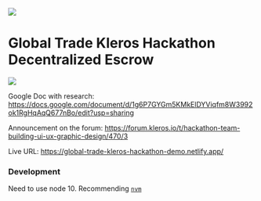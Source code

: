 
![](https://raw.githubusercontent.com/genesisdotre/globaltrade/hackathon/cover-image.png)


# Global Trade Kleros Hackathon Decentralized Escrow


![](https://raw.githubusercontent.com/genesisdotre/globaltrade/hackathon/animation.gif)

Google Doc with research: https://docs.google.com/document/d/1g6P7GYGm5KMkElDYViqfm8W3992ok1RgHqAqQ677nBo/edit?usp=sharing

Announcement on the forum: https://forum.kleros.io/t/hackathon-team-building-ui-ux-graphic-design/470/3

Live URL: https://global-trade-kleros-hackathon-demo.netlify.app/

### Development

Need to use node 10. Recommending [`nvm`](https://github.com/nvm-sh/nvm)